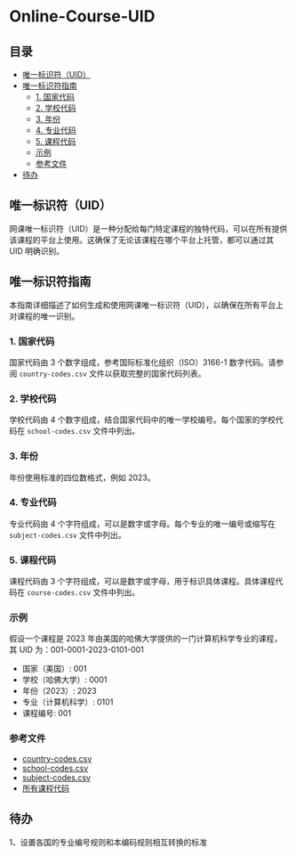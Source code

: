 # Online-Course-UID

## 目录

- [唯一标识符（UID）](#唯一标识符uid)
- [唯一标识符指南](#唯一标识符指南)
  - [1. 国家代码](#1-国家代码)
  - [2. 学校代码](#2-学校代码)
  - [3. 年份](#3-年份)
  - [4. 专业代码](#4-专业代码)
  - [5. 课程代码](#5-课程代码)
  - [示例](#示例)
  - [参考文件](#参考文件)
- [待办](#待办)

## 唯一标识符（UID）

网课唯一标识符（UID）是一种分配给每门特定课程的独特代码，可以在所有提供该课程的平台上使用。这确保了无论该课程在哪个平台上托管，都可以通过其 UID 明确识别。

## 唯一标识符指南

本指南详细描述了如何生成和使用网课唯一标识符（UID），以确保在所有平台上对课程的唯一识别。

### 1. 国家代码

国家代码由 3 个数字组成，参考国际标准化组织（ISO）3166-1 数字代码。请参阅 `country-codes.csv` 文件以获取完整的国家代码列表。

### 2. 学校代码

学校代码由 4 个数字组成，结合国家代码中的唯一学校编号。每个国家的学校代码在 `school-codes.csv` 文件中列出。

### 3. 年份

年份使用标准的四位数格式，例如 2023。

### 4. 专业代码

专业代码由 4 个字符组成，可以是数字或字母。每个专业的唯一编号或缩写在 `subject-codes.csv` 文件中列出。

### 5. 课程代码

课程代码由 3 个字符组成，可以是数字或字母，用于标识具体课程。具体课程代码在 `course-codes.csv` 文件中列出。

### 示例

假设一个课程是 2023 年由美国的哈佛大学提供的一门计算机科学专业的课程，其 UID 为：001-0001-2023-0101-001

- 国家（美国）: 001
- 学校（哈佛大学）: 0001
- 年份（2023）: 2023
- 专业（计算机科学）: 0101
- 课程编号: 001

### 参考文件

- [country-codes.csv](UniqueID-Guidelines/country-codes.csv)
- [school-codes.csv](UniqueID-Guidelines/school-codes.csv)
- [subject-codes.csv](UniqueID-Guidelines/subject-codes.csv)
- [所有课程代码](./All-Course-Codes)

## 待办

1、设置各国的专业编号规则和本编码规则相互转换的标准
